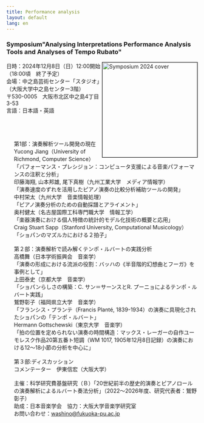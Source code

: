 ```yaml
---
title: Performance analysis
layout: default
lang: en
---
```


###  **Symposium"Analysing Interpretations Performance Analysis Tools and Analyses of Tempo Rubato"**<br>

<a target="_blank" href="https://github.com/user-attachments/files/18140531/_.20241208.pdf"><img src="https://github.com/user-attachments/assets/b5dad13c-4b92-4daa-b462-930c34729a50" alt="Symposium 2024 cover" style="float:right; width:250px; border:1px solid black;"></a>

日時：2024年12月8日（日）12:00開始（18:00頃　終了予定）<br>
会場：中之島芸術センター「スタジオ」（大阪大学中之島センター3階）<br>
      〒530-0005　大阪市北区中之島4丁目3-53<br>
言語：日本語・英語<br>


<div style="padding-top:40px; padding-left: 20px">

第1部：演奏解析ツール開発の現在<br>
Yucong Jiang（University of Richmond, Computer Science）<br>
 「パフォーマンス・プレシジョン：コンピュータ支援による音楽パフォーマンスの注釈と分析」<br>
印藤海翔, 山本邦雄, 尾下真樹（九州工業大学　メディア情報学）<br>
 「演奏速度のずれを活用したピアノ演奏の比較分析補助ツールの開発」<br>
中村栄太（九州大学　音楽情報処理）<br>
 「ピアノ演奏分析のための自動採譜とアライメント」<br>
奥村健太（名古屋国際工科専門職大学　情報工学）<br>
 「楽器演奏における個人特徴の統計的モデル化技術の概要と応用」<br>
Craig Stuart Sapp（Stanford University, Computational Musicology）<br>
 「ショパンのマズルカにおける２拍子」<br>
<br>
第２部：演奏解析で読み解くテンポ・ルバートの実践分析<br>
高橋舞（日本学術振興会　音楽学）<br>
 「演奏の形成における流派の役割：バッハの《半音階的幻想曲とフーガ》を事例として」<br>
上田泰史（京都大学　音楽学）<br>
 「ショパンらしさの構築：C. サン＝サーンスとR. プーニョによるテンポ・ルバート実践」<br>
鷲野彰子（福岡県立大学　音楽学）<br>
 「フランシス・プランテ（Francis Planté, 1839-1934）の演奏に具現化されたショパンの「テンポ・ルバート」<br>
Hermann Gottschewski（東京大学　音楽学）<br>
 「拍の位置を定められない演奏の時間構造：マックス・レーガーの自作ユーモレスク作品20第五番ト短調（WM 1017, 1905年12月8日記録）の演奏における12〜18小節の分析を中心に」<br>
<br>
第３部:ディスカッション<br>
コメンテーター　伊東信宏（大阪大学）<br>
<br>
主催：科学研究費基盤研究（Ｂ）「20世紀前半の歴史的演奏とピアノロールの演奏解析によるルバート奏法分析」（2022～2026年度、研究代表者：鷲野彰子）<br>
助成：日本音楽学会　協力：大阪大学音楽学研究室<br>
お問い合わせ：washino@fukuoka-pu.ac.jp<br>

</div>
